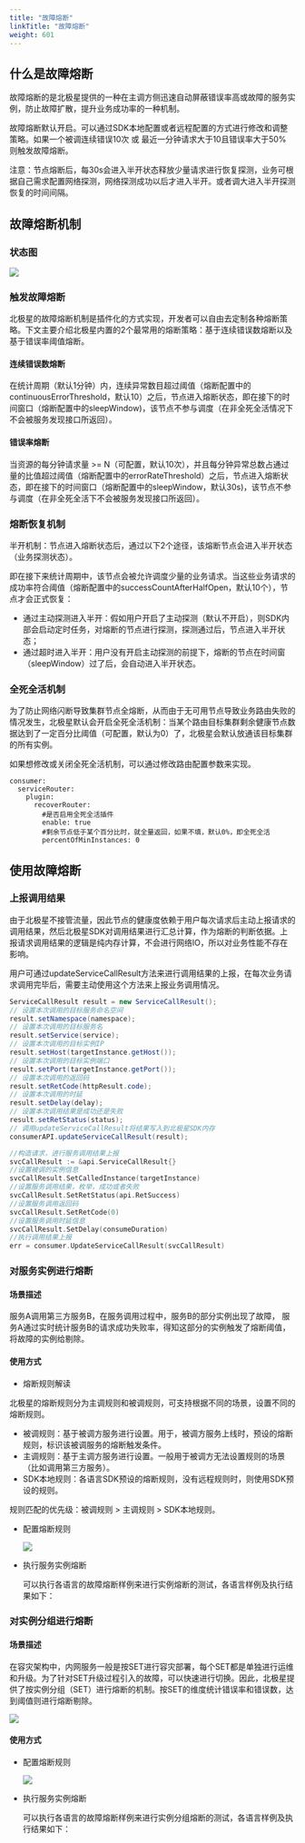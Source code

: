 ```yaml
---
title: "故障熔断"
linkTitle: "故障熔断"
weight: 601
---
```



## 什么是故障熔断

故障熔断的是北极星提供的一种在主调方侧迅速自动屏蔽错误率高或故障的服务实例，防止故障扩散，提升业务成功率的一种机制。

故障熔断默认开启。可以通过SDK本地配置或者远程配置的方式进行修改和调整策略。如果一个被调连续错误10次 或 最近一分钟请求大于10且错误率大于50%  则触发故障熔断。

注意：节点熔断后，每30s会进入半开状态释放少量请求进行恢复探测，业务可根据自己需求配置网络探测，网络探测成功以后才进入半开。或者调大进入半开探测恢复的时间间隔。

## 故障熔断机制

### 状态图

![](../图片/cb_flow.png)

### 触发故障熔断

北极星的故障熔断机制是插件化的方式实现，开发者可以自由去定制各种熔断策略。下文主要介绍北极星内置的2个最常用的熔断策略：基于连续错误数熔断以及基于错误率阈值熔断。

#### 连续错误数熔断

在统计周期（默认1分钟）内，连续异常数目超过阈值（熔断配置中的continuousErrorThreshold，默认10）之后，节点进入熔断状态，即在接下的时间窗口（熔断配置中的sleepWindow)，该节点不参与调度（在非全死全活情况下不会被服务发现接口所返回）。

#### 错误率熔断

当资源的每分钟请求量 >= N（可配置，默认10次），并且每分钟异常总数占通过量的比值超过阈值（熔断配置中的errorRateThreshold）之后，节点进入熔断状态，即在接下的时间窗口（熔断配置中的sleepWindow，默认30s)，该节点不参与调度（在非全死全活下不会被服务发现接口所返回）。

### 熔断恢复机制

半开机制：节点进入熔断状态后，通过以下2个途径，该熔断节点会进入半开状态（业务探测状态）。

即在接下来统计周期中，该节点会被允许调度少量的业务请求。当这些业务请求的成功率符合阈值（熔断配置中的successCountAfterHalfOpen，默认10个），节点才会正式恢复：

-  通过主动探测进入半开：假如用户开启了主动探测（默认不开启），则SDK内部会启动定时任务，对熔断的节点进行探测，探测通过后，节点进入半开状态；
- 通过超时进入半开：用户没有开启主动探测的前提下，熔断的节点在时间窗（sleepWindow）过了后，会自动进入半开状态。

### 全死全活机制

为了防止网络闪断导致集群节点全熔断，从而由于无可用节点导致业务路由失败的情况发生，北极星默认会开启全死全活机制：当某个路由目标集群剩余健康节点数据达到了一定百分比阈值（可配置，默认为0）了，北极星会默认放通该目标集群的所有实例。

如果想修改或关闭全死全活机制，可以通过修改路由配置参数来实现。

```
consumer:
  serviceRouter:
    plugin:
      recoverRouter:
        #是否启用全死全活插件
        enable: true
        #剩余节点低于某个百分比时，就全量返回，如果不填，默认0%，即全死全活
        percentOfMinInstances: 0
```

## 使用故障熔断

### 上报调用结果

由于北极星不接管流量，因此节点的健康度依赖于用户每次请求后主动上报请求的调用结果，然后北极星SDK对调用结果进行汇总计算，作为熔断的判断依据。上报请求调用结果的逻辑是纯内存计算，不会进行网络IO，所以对业务性能不存在影响。

用户可通过updateServiceCallResult方法来进行调用结果的上报，在每次业务请求调用完毕后，需要主动使用这个方法来上报业务调用情况。

```java
ServiceCallResult result = new ServiceCallResult();
// 设置本次调用的目标服务命名空间
result.setNamespace(namespace);
// 设置本次调用的目标服务名
result.setService(service);
// 设置本次调用的目标实例IP
result.setHost(targetInstance.getHost());
// 设置本次调用的目标实例端口
result.setPort(targetInstance.getPort());
// 设置本次调用的返回码
result.setRetCode(httpResult.code);
// 设置本次调用的时延
result.setDelay(delay);
// 设置本次调用结果是成功还是失败
result.setRetStatus(status);
// 调用updateServiceCallResult将结果写入到北极星SDK内存
consumerAPI.updateServiceCallResult(result);
```

```go
//构造请求，进行服务调用结果上报
svcCallResult := &api.ServiceCallResult{}
//设置被调的实例信息
svcCallResult.SetCalledInstance(targetInstance)
//设置服务调用结果，枚举，成功或者失败
svcCallResult.SetRetStatus(api.RetSuccess)
//设置服务调用返回码
svcCallResult.SetRetCode(0)
//设置服务调用时延信息
svcCallResult.SetDelay(consumeDuration)
//执行调用结果上报
err = consumer.UpdateServiceCallResult(svcCallResult)
```

### 对服务实例进行熔断

#### 场景描述

服务A调用第三方服务B，在服务调用过程中，服务B的部分实例出现了故障， 服务A通过实时统计服务B的请求成功失败率，得知这部分的实例触发了熔断阈值，将故障的实例给剔除。

#### 使用方式

- 熔断规则解读

北极星的熔断规则分为主调规则和被调规则，可支持根据不同的场景，设置不同的熔断规则。

  - 被调规则：基于被调方服务进行设置。用于，被调方服务上线时，预设的熔断规则，标识该被调服务的熔断触发条件。
  - 主调规则：基于主调方服务进行设置。一般用于被调方无法设置规则的场景（比如调用第三方服务）。
  - SDK本地规则：各语言SDK预设的熔断规则，没有远程规则时，则使用SDK预设的规则。

规则匹配的优先级：被调规则 > 主调规则 > SDK本地规则。

- 配置熔断规则

  ![](../图片/instance_cb.png)

- 执行服务实例熔断

  可以执行各语言的故障熔断样例来进行实例熔断的测试，各语言样例及执行结果如下：


### 对实例分组进行熔断

#### 场景描述

在容灾架构中，内网服务一般是按SET进行容灾部署，每个SET都是单独进行运维和升级。为了针对SET升级过程引入的故障，可以快速进行切换。因此，北极星提供了按实例分组（SET）进行熔断的机制。按SET的维度统计错误率和错误数，达到阈值则进行熔断剔除。

  ![](../图片/group_cb_arch.png)

#### 使用方式

- 配置熔断规则

  ![](../图片/group_cb.png)

- 执行服务实例熔断

  可以执行各语言的故障熔断样例来进行实例分组熔断的测试，各语言样例及执行结果如下：



